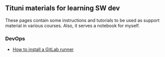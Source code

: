 ## Tituni materials for learning SW dev

These pages contain some instructions and tutorials to be used as support material in various courses. Also, it serves a notebook for myself.

### DevOps

- [How to install a GitLab runner](devops/gitlabrunners.md)